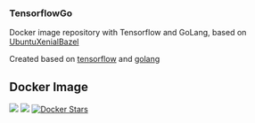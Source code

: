### TensorflowGo

Docker image repository with Tensorflow and GoLang, based on [UbuntuXenialBazel]

Created based on [tensorflow] and [golang]

   [golang]: <https://github.com/docker-library/golang/tree/master/1.7>
   [tensorflow]: <https://github.com/tensorflow/tensorflow/tree/master/tensorflow/tools/docker>
   [UbuntuXenialBazel]: <https://github.com/MrJaqbq/UbuntuXenialBazel>

## Docker Image
[![](https://images.microbadger.com/badges/version/bentou/tensorflowgo.svg)](https://microbadger.com/images/bentou/tensorflowgo "TensorflowGo ") [![](https://images.microbadger.com/badges/image/bentou/tensorflowgo.svg)](https://microbadger.com/images/bentou/tensorflowgo "TensorflowGo") [![Docker Stars](https://img.shields.io/docker/stars/bentou/tensorflowgo.svg)](https://hub.docker.com/r/bentou/tensorflowgo/)
